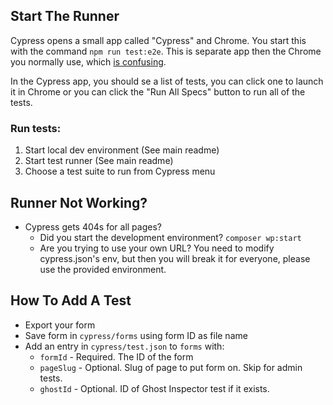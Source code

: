 
## Start The Runner
Cypress opens a small app called "Cypress" and Chrome. You start this with the command `npm run test:e2e`. This is separate app then the Chrome you normally use, which [is confusing](https://docs.cypress.io/guides/guides/launching-browsers.html#Browser-Icon).

In the Cypress app, you should se a list of tests, you can click one to launch it in Chrome or you can click the "Run All Specs" button to run all of the tests.

### Run tests:

1) Start local dev environment (See main readme)
2) Start test runner (See main readme)
3) Choose a test suite to run from Cypress menu

## Runner Not Working?
* Cypress gets 404s for all pages?
    - Did you start the development environment? `composer wp:start`
    - Are you trying to use your own URL? You need to modify cypress.json's env, but then you will break it for everyone, please use the provided environment.

## How To Add A Test
* Export your form
* Save form in `cypress/forms` using form ID as file name
* Add an entry in `cypress/test.json` to `forms` with:
    - `formId` - Required. The ID of the form
    - `pageSlug` - Optional. Slug of page to put form on. Skip for admin tests.
    - `ghostId` - Optional. ID of Ghost Inspector test if it exists.